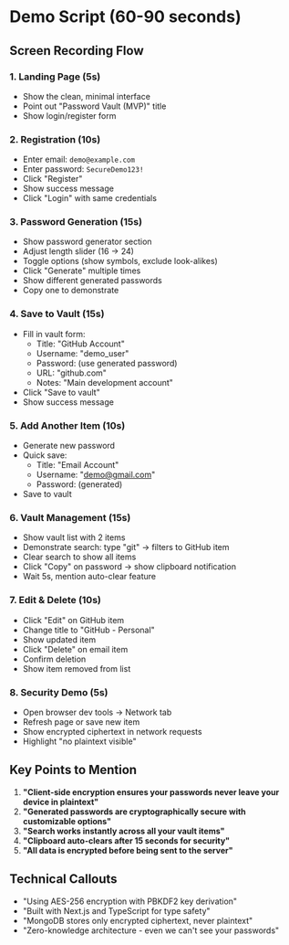 # Demo Script (60-90 seconds)

## Screen Recording Flow

### 1. Landing Page (5s)
- Show the clean, minimal interface
- Point out "Password Vault (MVP)" title
- Show login/register form

### 2. Registration (10s)
- Enter email: `demo@example.com`
- Enter password: `SecureDemo123!`
- Click "Register"
- Show success message
- Click "Login" with same credentials

### 3. Password Generation (15s)
- Show password generator section
- Adjust length slider (16 → 24)
- Toggle options (show symbols, exclude look-alikes)
- Click "Generate" multiple times
- Show different generated passwords
- Copy one to demonstrate

### 4. Save to Vault (15s)
- Fill in vault form:
  - Title: "GitHub Account"
  - Username: "demo_user"
  - Password: (use generated password)
  - URL: "github.com"
  - Notes: "Main development account"
- Click "Save to vault"
- Show success message

### 5. Add Another Item (10s)
- Generate new password
- Quick save:
  - Title: "Email Account"
  - Username: "demo@gmail.com"
  - Password: (generated)
- Save to vault

### 6. Vault Management (15s)
- Show vault list with 2 items
- Demonstrate search: type "git" → filters to GitHub item
- Clear search to show all items
- Click "Copy" on password → show clipboard notification
- Wait 5s, mention auto-clear feature

### 7. Edit & Delete (10s)
- Click "Edit" on GitHub item
- Change title to "GitHub - Personal"
- Show updated item
- Click "Delete" on email item
- Confirm deletion
- Show item removed from list

### 8. Security Demo (5s)
- Open browser dev tools → Network tab
- Refresh page or save new item
- Show encrypted ciphertext in network requests
- Highlight "no plaintext visible"

## Key Points to Mention

1. **"Client-side encryption ensures your passwords never leave your device in plaintext"**
2. **"Generated passwords are cryptographically secure with customizable options"**
3. **"Search works instantly across all your vault items"**
4. **"Clipboard auto-clears after 15 seconds for security"**
5. **"All data is encrypted before being sent to the server"**

## Technical Callouts

- "Using AES-256 encryption with PBKDF2 key derivation"
- "Built with Next.js and TypeScript for type safety"
- "MongoDB stores only encrypted ciphertext, never plaintext"
- "Zero-knowledge architecture - even we can't see your passwords"